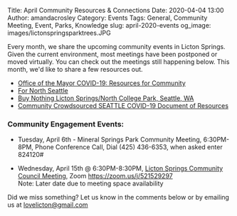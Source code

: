 Title: April Community Resources & Connections 
Date: 2020-04-04 13:00
Author: amandacrosley
Category: Events
Tags: General, Community Meeting, Event, Parks, Knowledge
slug: april-2020-events
og_image: images/lictonspringsparktrees.JPG

Every month, we share the upcoming community events in Licton Springs. Given the current environment, most meetings have been postponed or moved virtually. You can check out the meetings still happening below. This month, we'd like to share a few resources out. 

* [Office of the Mayor COVID-19: Resources for Community](https://www.seattle.gov/mayor/covid-19)
* [For North Seattle](https://www.facebook.com/groups/fornorthseattle/?ref=br_rs)
* [Buy Nothing Licton Springs/North College Park, Seattle, WA](https://www.facebook.com/groups/131617810551046/)
* [Community Crowdsourced SEATTLE COVID-19 Document of Resources](https://docs.google.com/document/d/1H5qt--7wRfx4z5jzgi0aJtLKbyYr1vBDTA02Zt7gmac/edit?fbclid=IwAR1b9jnIpIjBdb06VCjw-U1B9Bs2jOdmKC-4VJIL931ASORQvOXnPilxzDo) 

### Community Engagement Events:

*  Tuesday, April 6th - Mineral Springs Park Community Meeting, 6:30PM-8PM, Phone Conference Call, Dial (425) 436-6353, when asked enter 824120#

*   Wednesday, April 15th @ 6:30PM-8:30PM, [Licton Springs Community Council Meeting](http://lictonsprings.org/), Zoom https://zoom.us/j/521529297 <br />
Note: Later date due to meeting space availability 

Did we miss something? Let us know in the comments below or by emailing us at [lovelicton@gmail.com](mailto:lovelicton@gmail.com)
